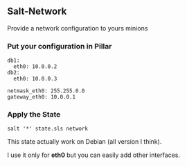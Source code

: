 ## Salt-Network

Provide a network configuration to yours minions

### Put your configuration in Pillar
```
db1:
  eth0: 10.0.0.2
db2:
  eth0: 10.0.0.3
  
netmask_eth0: 255.255.0.0
gateway_eth0: 10.0.0.1
```

### Apply the State
```
salt '*' state.sls network
```

This state actually work on Debian (all version I think).

I use it only for **eth0** but you can easily add other interfaces.

